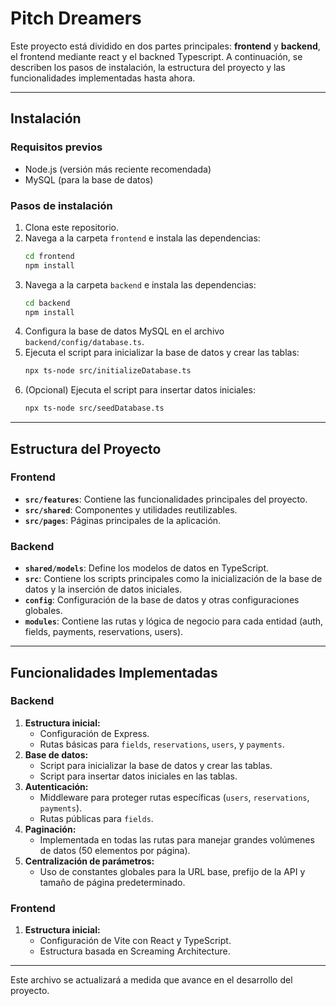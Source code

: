 # Pitch Dreamers

Este proyecto está dividido en dos partes principales: **frontend** y **backend**, el frontend mediante react y el backned Typescript. A continuación, se describen los pasos de instalación, la estructura del proyecto y las funcionalidades implementadas hasta ahora.

---

## Instalación

### Requisitos previos
- Node.js (versión más reciente recomendada)
- MySQL (para la base de datos)

### Pasos de instalación
1. Clona este repositorio.
2. Navega a la carpeta `frontend` e instala las dependencias:
   ```bash
   cd frontend
   npm install
   ```
3. Navega a la carpeta `backend` e instala las dependencias:
   ```bash
   cd backend
   npm install
   ```
4. Configura la base de datos MySQL en el archivo `backend/config/database.ts`.
5. Ejecuta el script para inicializar la base de datos y crear las tablas:
   ```bash
   npx ts-node src/initializeDatabase.ts
   ```
6. (Opcional) Ejecuta el script para insertar datos iniciales:
   ```bash
   npx ts-node src/seedDatabase.ts
   ```

---

## Estructura del Proyecto

### Frontend
- **`src/features`**: Contiene las funcionalidades principales del proyecto.
- **`src/shared`**: Componentes y utilidades reutilizables.
- **`src/pages`**: Páginas principales de la aplicación.

### Backend
- **`shared/models`**: Define los modelos de datos en TypeScript.
- **`src`**: Contiene los scripts principales como la inicialización de la base de datos y la inserción de datos iniciales.
- **`config`**: Configuración de la base de datos y otras configuraciones globales.
- **`modules`**: Contiene las rutas y lógica de negocio para cada entidad (auth, fields, payments, reservations, users).

---

## Funcionalidades Implementadas

### Backend
1. **Estructura inicial:**
   - Configuración de Express.
   - Rutas básicas para `fields`, `reservations`, `users`, y `payments`.
2. **Base de datos:**
   - Script para inicializar la base de datos y crear las tablas.
   - Script para insertar datos iniciales en las tablas.
3. **Autenticación:**
   - Middleware para proteger rutas específicas (`users`, `reservations`, `payments`).
   - Rutas públicas para `fields`.
4. **Paginación:**
   - Implementada en todas las rutas para manejar grandes volúmenes de datos (50 elementos por página).
5. **Centralización de parámetros:**
   - Uso de constantes globales para la URL base, prefijo de la API y tamaño de página predeterminado.

### Frontend
1. **Estructura inicial:**
   - Configuración de Vite con React y TypeScript.
   - Estructura basada en Screaming Architecture.

---

Este archivo se actualizará a medida que avance en el desarrollo del proyecto.